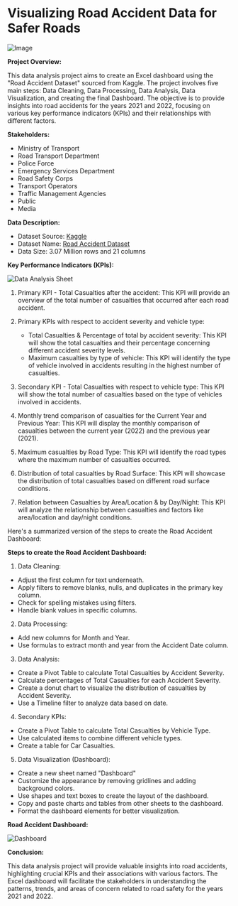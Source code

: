 # Visualizing Road Accident Data for Safer Roads

![Image](https://media.istockphoto.com/id/1349610019/vector/car-accident-with-drivers-man-and-woman-vector-illustration.jpg?s=612x612&w=0&k=20&c=w111hIV0cUSdQX70XyGnvJdOnterFwe8PWqI18cfT1I=)

**Project Overview:**

This data analysis project aims to create an Excel dashboard using the "Road Accident Dataset" sourced from Kaggle. The project involves five main steps: Data Cleaning, Data Processing, Data Analysis, Data Visualization, and creating the final Dashboard. 
The objective is to provide insights into road accidents for the years 2021 and 2022, focusing on various key performance indicators (KPIs) and their relationships with different factors.

**Stakeholders:**

- Ministry of Transport
- Road Transport Department
- Police Force
- Emergency Services Department
- Road Safety Corps
- Transport Operators
- Traffic Management Agencies
- Public
- Media

**Data Description:**

- Dataset Source: [Kaggle](https://www.kaggle.com/)
- Dataset Name: [Road Accident Dataset](https://github.com/krvipin15/Data-Analytics-Project/blob/1aca00cff98358b3f14aec55f8c7785c47e20a37/Excel-Projects/Road-Accident-Analysis/Dataset_%26_Dashboard.xlsx)
- Data Size: 3.07 Million rows and 21 columns

**Key Performance Indicators (KPIs):**

![Data Analysis Sheet](https://raw.githubusercontent.com/krvipin15/Data-Analytics-Project/main/Excel-Projects/Road-Accident-Analysis/Images/Road_Accident_Analysis_img.png)

1. Primary KPI - Total Casualties after the accident: This KPI will provide an overview of the total number of casualties that occurred after each road accident.

2. Primary KPIs with respect to accident severity and vehicle type:
   - Total Casualties & Percentage of total by accident severity: This KPI will show the total casualties and their percentage concerning different accident severity levels.
   - Maximum casualties by type of vehicle: This KPI will identify the type of vehicle involved in accidents resulting in the highest number of casualties.

3. Secondary KPI - Total Casualties with respect to vehicle type: This KPI will show the total number of casualties based on the type of vehicles involved in accidents.

4. Monthly trend comparison of casualties for the Current Year and Previous Year: This KPI will display the monthly comparison of casualties between the current year (2022) and the previous year (2021).

5. Maximum casualties by Road Type: This KPI will identify the road types where the maximum number of casualties occurred.

6. Distribution of total casualties by Road Surface: This KPI will showcase the distribution of total casualties based on different road surface conditions.

7. Relation between Casualties by Area/Location & by Day/Night: This KPI will analyze the relationship between casualties and factors like area/location and day/night conditions.

Here's a summarized version of the steps to create the Road Accident Dashboard:

**Steps to create the Road Accident Dashboard:**

1. Data Cleaning:
+ Adjust the first column for text underneath.
+ Apply filters to remove blanks, nulls, and duplicates in the primary key column.
+ Check for spelling mistakes using filters.
+ Handle blank values in specific columns.

2. Data Processing:
+ Add new columns for Month and Year.
+ Use formulas to extract month and year from the Accident Date column.

3. Data Analysis:
+ Create a Pivot Table to calculate Total Casualties by Accident Severity.
+ Calculate percentages of Total Casualties for each Accident Severity.
+ Create a donut chart to visualize the distribution of casualties by Accident Severity.
+ Use a Timeline filter to analyze data based on date.

4. Secondary KPIs:
+ Create a Pivot Table to calculate Total Casualties by Vehicle Type.
+ Use calculated items to combine different vehicle types.
+ Create a table for Car Casualties.

5. Data Visualization (Dashboard):
+ Create a new sheet named "Dashboard"
+ Customize the appearance by removing gridlines and adding background colors.
+ Use shapes and text boxes to create the layout of the dashboard.
+ Copy and paste charts and tables from other sheets to the dashboard.
+ Format the dashboard elements for better visualization.

**Road Accident Dashboard:**

![Dashboard](https://raw.githubusercontent.com/krvipin15/Data-Analytics-Project/main/Excel-Projects/Road-Accident-Analysis/Images/Road_Accident_Dashboard_img.png)

**Conclusion:**

This data analysis project will provide valuable insights into road accidents, highlighting crucial KPIs and their associations with various factors. 
The Excel dashboard will facilitate the stakeholders in understanding the patterns, trends, and areas of concern related to road safety for the years 2021 and 2022.
